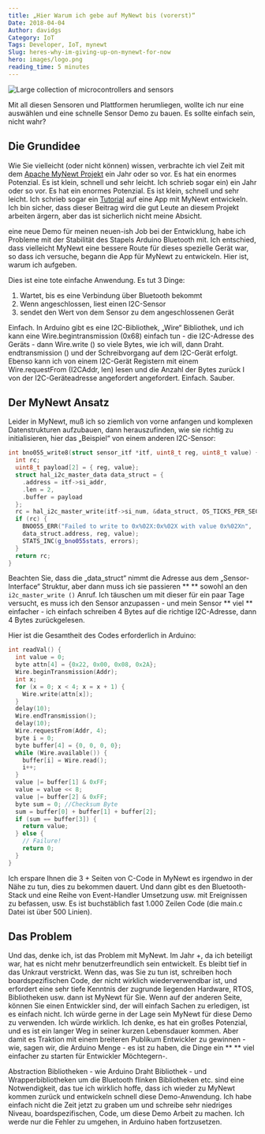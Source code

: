 ```yaml
---
title: „Hier Warum ich gebe auf MyNewt bis (vorerst)“
Date: 2018-04-04
Author: davidgs
Category: IoT
Tags: Developer, IoT, mynewt
Slug: heres-why-im-giving-up-on-mynewt-for-now
hero: images/logo.png
reading_time: 5 minutes
---
```


![Large collection of microcontrollers and sensors](/posts/category/iot/iot-software/images/IMG_3724-300x293.jpg)

Mit all diesen Sensoren und Plattformen herumliegen, wollte ich nur eine auswählen und eine schnelle Sensor Demo zu bauen. Es sollte einfach sein, nicht wahr?

## Die Grundidee

Wie Sie vielleicht (oder nicht können) wissen, verbrachte ich viel Zeit mit dem [Apache MyNewt Projekt](https://mynewt.apache.org/) ein Jahr oder so vor. Es hat ein enormes Potenzial. Es ist klein, schnell und sehr leicht. Ich schrieb sogar ein) ein Jahr oder so vor. Es hat ein enormes Potenzial. Es ist klein, schnell und sehr leicht. Ich schrieb sogar ein [Tutorial](/posts/category/iot/iot-software/building-an-app-with-apache-mynewt/) auf eine App mit MyNewt entwickeln. Ich bin sicher, dass dieser Beitrag wird die gut Leute an diesem Projekt arbeiten ärgern, aber das ist sicherlich nicht meine Absicht.

eine neue Demo für meinen neuen-ish Job bei der Entwicklung, habe ich Probleme mit der Stabilität des Stapels Arduino Bluetooth mit. Ich entschied, dass vielleicht MyNewt eine bessere Route für dieses spezielle Gerät war, so dass ich versuche, begann die App für MyNewt zu entwickeln. Hier ist, warum ich aufgeben.

Dies ist eine tote einfache Anwendung. Es tut 3 Dinge:

1. Wartet, bis es eine Verbindung über Bluetooth bekommt
2. Wenn angeschlossen, liest einen I2C-Sensor
3. sendet den Wert von dem Sensor zu dem angeschlossenen Gerät

Einfach. In Arduino gibt es eine I2C-Bibliothek, „Wire“ Bibliothek, und ich kann eine Wire.begintransmission (0x68) einfach tun - die I2C-Adresse des Geräts - dann Wire.write () so viele Bytes, wie ich will, dann Draht. endtransmission () und der Schreibvorgang auf dem I2C-Gerät erfolgt. Ebenso kann ich von einem I2C-Gerät Registern mit einem Wire.requestFrom (I2CAddr, len) lesen und die Anzahl der Bytes zurück I von der I2C-Geräteadresse angefordert angefordert. Einfach. Sauber.

## Der MyNewt Ansatz

Leider in MyNewt, muß ich so ziemlich von vorne anfangen und komplexen Datenstrukturen aufzubauen, dann herauszufinden, wie sie richtig zu initialisieren, hier das „Beispiel“ von einem anderen I2C-Sensor:

```cpp
int bno055_write8(struct sensor_itf *itf, uint8_t reg, uint8_t value) {
  int rc;
  uint8_t payload[2] = { reg, value};
  struct hal_i2c_master_data data_struct = {
    .address = itf->si_addr,
    .len = 2,
    .buffer = payload
  };
  rc = hal_i2c_master_write(itf->si_num, &data_struct, OS_TICKS_PER_SEC, 1);
  if (rc) {
    BNO055_ERR("Failed to write to 0x%02X:0x%02X with value 0x%02Xn",
    data_struct.address, reg, value);
    STATS_INC(g_bno055stats, errors);
  }
  return rc;
}
```

Beachten Sie, dass die „data_struct“ nimmt die Adresse aus dem „Sensor-Interface“ Struktur, aber dann muss ich sie passieren ** ** sowohl an den `i2c_master_write ()` Anruf. Ich täuschen um mit dieser für ein paar Tage versucht, es muss ich den Sensor anzupassen - und mein Sensor ** viel ** einfacher - ich einfach schreiben 4 Bytes auf die richtige I2C-Adresse, dann 4 Bytes zurückgelesen.

Hier ist die Gesamtheit des Codes erforderlich in Arduino:

```cpp
int readVal() {
  int value = 0;
  byte attn[4] = {0x22, 0x00, 0x08, 0x2A};
  Wire.beginTransmission(Addr);
  int x;
  for (x = 0; x < 4; x = x + 1) {
    Wire.write(attn[x]);
  }
  delay(10);
  Wire.endTransmission();
  delay(10);
  Wire.requestFrom(Addr, 4);
  byte i = 0;
  byte buffer[4] = {0, 0, 0, 0};
  while (Wire.available()) {
    buffer[i] = Wire.read();
    i++;
  }
  value |= buffer[1] & 0xFF;
  value = value << 8;
  value |= buffer[2] & 0xFF;
  byte sum = 0; //Checksum Byte
  sum = buffer[0] + buffer[1] + buffer[2];
  if (sum == buffer[3]) {
    return value;
  } else {
    // Failure!
    return 0;
  }
}
```

Ich erspare Ihnen die 3 + Seiten von C-Code in MyNewt es irgendwo in der Nähe zu tun, dies zu bekommen dauert. Und dann gibt es den Bluetooth-Stack und eine Reihe von Event-Handler Umsetzung usw. mit Ereignissen zu befassen, usw. Es ist buchstäblich fast 1.000 Zeilen Code (die main.c Datei ist über 500 Linien).

## Das Problem

Und das, denke ich, ist das Problem mit MyNewt. Im Jahr +, da ich beteiligt war, hat es nicht mehr benutzerfreundlich sein entwickelt. Es bleibt tief in das Unkraut verstrickt. Wenn das, was Sie zu tun ist, schreiben hoch boardspezifischen Code, der nicht wirklich wiederverwendbar ist, und erfordert eine sehr tiefe Kenntnis der zugrunde liegenden Hardware, RTOS, Bibliotheken usw. dann ist MyNewt für Sie. Wenn auf der anderen Seite, können Sie einen Entwickler sind, der will einfach Sachen zu erledigen, ist es einfach nicht. Ich würde gerne in der Lage sein MyNewt für diese Demo zu verwenden. Ich würde wirklich. Ich denke, es hat ein großes Potenzial, und es ist ein langer Weg in seiner kurzen Lebensdauer kommen. Aber damit es Traktion mit einem breiteren Publikum Entwickler zu gewinnen - wie, sagen wir, die Arduino Menge - es ist zu haben, die Dinge ein ** ** viel einfacher zu starten für Entwickler Möchtegern-.

Abstraction Bibliotheken - wie Arduino Draht Bibliothek - und Wrapperbibliotheken um die Bluetooth flinken Bibliotheken etc. sind eine Notwendigkeit, das tue ich wirklich hoffe, dass ich wieder zu MyNewt kommen zurück und entwickeln schnell diese Demo-Anwendung. Ich habe einfach nicht die Zeit jetzt zu graben um und schreibe sehr niedriges Niveau, boardspezifischen, Code, um diese Demo Arbeit zu machen. Ich werde nur die Fehler zu umgehen, in Arduino haben fortzusetzen.
